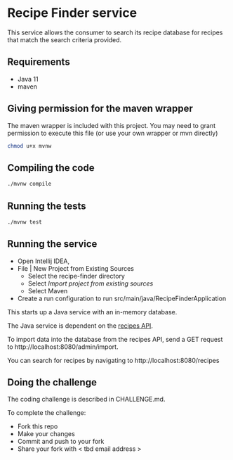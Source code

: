 # Recipe Finder service

This service allows the consumer to search its recipe database for recipes that match the search criteria provided. 

## Requirements

- Java 11
- maven

## Giving permission for the maven wrapper
The maven wrapper is included with this project.  You may need to grant permission to execute this file (or use your own wrapper or mvn directly)

```bash
chmod u+x mvnw
```

## Compiling the code

```bash
./mvnw compile
```

## Running the tests

```bash
./mvnw test
```

## Running the service

* Open Intellij IDEA,
* File | New Project from Existing Sources
  - Select the recipe-finder directory
  - Select _Import project from existing sources_
  - Select Maven
* Create a run configuration to run src/main/java/RecipeFinderApplication

This starts up a Java service with an in-memory database.

The Java service is dependent on the [recipes API](https://equalexperts.github.io/code-challenge-recipes-api).

To import data into the database from the recipes API, send a GET request to http://localhost:8080/admin/import. 

You can search for recipes by navigating to http://localhost:8080/recipes

## Doing the challenge

The coding challenge is described in CHALLENGE.md.

To complete the challenge:
- Fork this repo
- Make your changes
- Commit and push to your fork
- Share your fork with < tbd email address >
